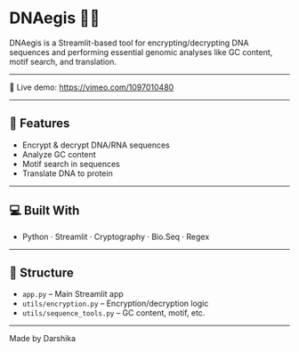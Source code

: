 # DNAegis 🔐🧬

DNAegis is a Streamlit-based tool for encrypting/decrypting DNA sequences and performing essential genomic analyses like GC content, motif search, and translation.

---

🎥 Live demo: https://vimeo.com/1097010480


---

## 🔧 Features

- Encrypt & decrypt DNA/RNA sequences
- Analyze GC content
- Motif search in sequences
- Translate DNA to protein 

---

## 💻 Built With

- Python · Streamlit · Cryptography · Bio.Seq · Regex

---

## 📁 Structure

- `app.py` – Main Streamlit app
- `utils/encryption.py` – Encryption/decryption logic
- `utils/sequence_tools.py` – GC content, motif, etc.

---

Made by Darshika

